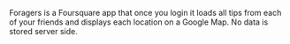 Foragers is a Foursquare app that once you login it loads all tips from each of your friends and displays each location on a Google Map. No data is stored server side.